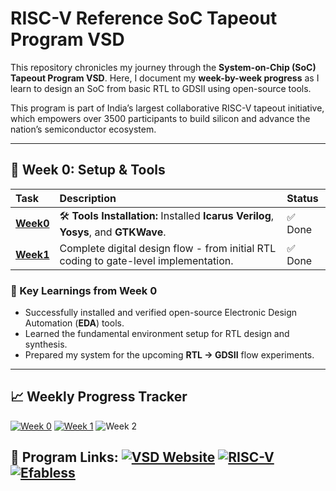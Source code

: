 # RISC-V Reference SoC Tapeout Program VSD

This repository chronicles my journey through the **System-on-Chip (SoC) Tapeout Program VSD**. Here, I document my **week-by-week progress** as I learn to design an SoC from basic RTL to GDSII using open-source tools.

This program is part of India’s largest collaborative RISC-V tapeout initiative, which empowers over 3500 participants to build silicon and advance the nation’s semiconductor ecosystem.

---

## 📅 Week 0: Setup & Tools

| Task | Description | Status |
| :--- | :--- | :--- |
| **[Week0](Week0/Task0/README.md)** | 🛠️ **Tools Installation:** Installed **Icarus Verilog**, **Yosys**, and **GTKWave**. | ✅ Done |
| **[Week1](Week1/README.md)** | Complete digital design flow - from initial RTL coding to gate-level implementation. | ✅ Done |

### 🌟 Key Learnings from Week 0

* Successfully installed and verified open-source Electronic Design Automation (**EDA**) tools.
* Learned the fundamental environment setup for RTL design and synthesis.
* Prepared my system for the upcoming **RTL → GDSII** flow experiments.

---

## 📈 Weekly Progress Tracker

[![Week 0](https://img.shields.io/badge/Week%200-Tools%20Setup-success?style=flat-square)](Week0)
[![Week 1](https://img.shields.io/badge/Week%201-RTL2GDS%20Alchemy:%20Digital%20Design%20Proficiency-success?style=flat-square)](Week1)
![Week 2](https://img.shields.io/badge/Week%202-Upcoming-lightgrey?style=flat-square)

**🔗 Program Links:**
[![VSD Website](https://img.shields.io/badge/VSD-Official%20Website-blue?style=flat-square)](https://vsdiat.vlsisystemdesign.com/)
[![RISC-V](https://img.shields.io/badge/RISC--V-International-green?style=flat-square)](https://riscv.org/)
[![Efabless](https://img.shields.io/badge/Efabless-Platform-orange?style=flat-square)](https://efabless.com/)
---
